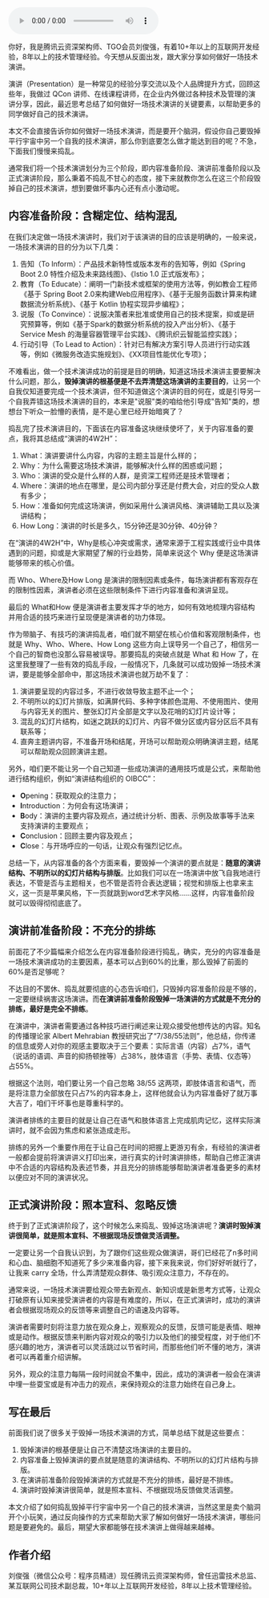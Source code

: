<audio title="第75讲 _ 刘俊强：一本正经教你如何毁掉一场技术演讲" src="https://static001.geekbang.org/resource/audio/3b/02/3ba749640c472e669fc44b621698b602.mp3" controls="controls"></audio> 
<p>你好，我是腾讯云资深架构师、TGO会员刘俊强，有着10+年以上的互联网开发经验，8年以上的技术管理经验。今天想从反面出发，跟大家分享如何做好一场技术演讲。</p><p>演讲（Presentation）是一种常见的经验分享交流以及个人品牌提升方式，回顾这些年，我做过 QCon 讲师、在线课程讲师，在企业内外做过各种技术及管理的演讲分享，因此，最近思考总结了如何做好一场技术演讲的关键要素，以帮助更多的同学做好自己的技术演讲。</p><p>本文不会直接告诉你如何做好一场技术演讲，而是要开个脑洞，假设你自己要毁掉平行宇宙中另一个自我的技术演讲，那么你到底要怎么做才能达到目的呢？不急，下面我们慢慢来捣乱。</p><p>通常我们将一个技术演讲划分为三个阶段，即内容准备阶段、演讲前准备阶段以及正式演讲阶段，那么秉着不捣乱不甘心的态度，接下来就教你怎么在这三个阶段毁掉自己的技术演讲，想到要做坏事内心还有点小激动呢。</p><h2>内容准备阶段：含糊定位、结构混乱</h2><p>在我们决定做一场技术演讲时，我们对于该演讲的目的应该是明确的，一般来说，一场技术演讲的目的分为以下几类：</p><ol>
<li>告知（To Inform）：产品技术新特性或版本发布的告知等，例如《Spring Boot 2.0 特性介绍及未来路线图》、《Istio 1.0 正式版发布》；</li>
<li>教育（To Educate）：阐明一门新技术或框架的使用方法等，例如教会工程师《基于 Spring Boot 2.0来构建Web应用程序》、《基于无服务函数计算来构建数据流分析系统》、《基于 Kotlin 协程实现异步编程》；</li>
<li>说服（To Convince）：说服决策者来批准或使用自己的技术提案，抑或是研究预算等，例如《基于Spark的数据分析系统的投入产出分析》、《基于 Service Mesh 的海量容器管理平台实践》、《腾讯织云智能监控实践》；</li>
<li>行动引导（To Lead to Action）：针对已有解决方案引导人员进行行动实践等，例如《微服务改造实施规划》、《XX项目性能优化专项》；</li>
</ol><!-- [[[read_end]]] --><p>不难看出，做一个技术演讲成功的前提是目的明确，知道这场技术演讲主要要解决什么问题，那么，<strong>毁掉演讲的根基便是不去弄清楚这场演讲的主要目的</strong>，让另一个自我仅知道要完成一个技术演讲，但不知道做这个演讲的目的何在，或是引导另一个自我弄错这场技术演讲的目的，本来是"说服"类的咱给他引导成"告知"类的，想想台下听众一脸懵的表情，是不是心里已经开始暗爽了？</p><p>捣乱完了技术演讲目的，下面该在内容准备这块继续使坏了，关于内容准备的要点，我将其总结成“演讲的4W2H”：</p><ol>
<li>What：演讲要讲什么内容，内容的主题主旨是什么样的；</li>
<li>Why：为什么需要这场技术演讲，能够解决什么样的困惑或问题；</li>
<li>Who：演讲的受众是什么样的人群，是资深工程师还是技术管理者；</li>
<li>Where：演讲的地点在哪里，是公司内部分享还是付费大会，对应的受众人数有多少；</li>
<li>How：准备如何完成这场演讲，例如采用什么演讲风格、演讲辅助工具以及演讲结构；</li>
<li>How Long：演讲的时长是多久，15分钟还是30分钟、40分钟？</li>
</ol><p>在“演讲的4W2H”中，Why是核心冲突或需求，通常来源于工程实践或行业中具体遇到的问题，抑或是大家期望了解的行业趋势，简单来说这个 Why 便是这场演讲能够带来的核心价值。</p><p>而 Who、Where及How Long 是演讲的限制因素或条件，每场演讲都有客观存在的限制性因素，演讲者必须在这些限制条件下进行内容准备和演讲呈现。</p><p>最后的 What和How 便是演讲者主要发挥才华的地方，如何有效地梳理内容结构并用合适的技巧来进行呈现便是演讲者的功力体现。</p><p>作为带脑子、有技巧的演讲捣乱者，咱们就不期望在核心价值和客观限制条件，也就是 Why、Who、Where、How Long 这些方向上误导另一个自己了，相信另一个自己的智商也没那么容易被误导。那要捣乱的突破点就是 What 和 How 了，在这里我整理了一些有效的捣乱手段，一般情况下，几条就可以成功毁掉一场技术演讲，要是能够全部命中，那这场技术演讲也就万劫不复了：</p><ol>
<li>演讲要呈现的内容过多，不进行收敛导致主题不止一个；</li>
<li>不明所以的幻灯片排版，如满屏代码、多种字体颜色混用、不使用图片、使用与内容无关的图片、整张幻灯片全部是文字以及花哨的幻灯片设计等；</li>
<li>混乱的幻灯片结构，如迷之跳跃的幻灯片、内容不做分区或内容分区后不具有联系等；</li>
<li>直奔主题讲内容，不准备开场和结尾，开场可以帮助观众明确演讲主题，结尾可以帮助观众回顾演讲主题。</li>
</ol><p>另外，咱们更不能让另一个自己知道一些成功演讲的通用技巧或是公式，来帮助他进行结构组织，例如“演讲结构组织的 OIBCC”：</p><ul>
<li><strong>O</strong>pening：获取观众的注意力；</li>
<li><strong>I</strong>ntroduction：为何会有这场演讲；</li>
<li><strong>B</strong>ody：演讲的主要内容及观点，通过统计分析、图表、示例及故事等手法来支持演讲的主要观点；</li>
<li><strong>C</strong>onclusion：回顾主要内容及观点；</li>
<li><strong>C</strong>lose：与开场呼应的一句话，让观众有强烈记忆点。</li>
</ul><p>总结一下，从内容准备的各个方面来看，要毁掉一个演讲的要点就是：<strong>随意的演讲结构、不明所以的幻灯片结构与排版</strong>。比如我们可以在一场演讲中放飞自我地进行表达，不管是否与主题相关，也不管是否符合表达逻辑；视觉和排版上也拿来主义，这一页是苹果风格，下一页就跳到word艺术字风格……这样，内容准备阶段就可以毁得彻彻底底了。</p><h2>演讲前准备阶段：不充分的排练</h2><p>前面花了不少篇幅来介绍怎么在内容准备阶段进行捣乱，确实，充分的内容准备是一场技术演讲成功的主要因素，基本可以占到60%的比重，那么毁掉了前面的60%是否足够呢？</p><p>不达目的不罢休、捣乱就要彻底的心态告诉咱们，只毁掉内容准备阶段是不够的，一定要继续祸害这场演讲。而<strong>在演讲前准备阶段毁掉一场演讲的方式就是不充分的排练，最好是完全不排练</strong>。</p><p>在演讲中，演讲者需要通过各种技巧进行阐述来让观众接受他想传达的内容。知名的传播理论家 Albert Mehrabian 教授研究出了“7/38/55法则”，他总结，你传递的信息或旁人对你的观感主要取决于三个要素：实际言语（内容）占7%，语气（说话的语调、声音的抑扬顿挫等）占38%，肢体语言（手势、表情、仪态等）占55%。</p><p>根据这个法则，咱们要让另一个自己忽略 38/55 这两项，即肢体语言和语气，而是将注意力全部放在只占7%的内容本身上，这样他就会认为内容准备好了就万事大吉了，咱们干坏事也是尊重科学的。</p><p>演讲者排练的主要目的就是让自己在语气和肢体语言上完成肌肉记忆，这样实际演讲时，就不会因为焦虑和紧张造成走形。</p><p>排练的另外一个重要作用在于让自己在时间的把握上更游刃有余，有经验的演讲者一般都会提前将演讲讲义打印出来，进行真实的计时演讲排练，帮助自己修正演讲中不合适的内容结构及表述节奏，并且充分的排练能够帮助演讲者准备更多的素材以便应对不同的演讲状况。</p><h2>正式演讲阶段：照本宣科、忽略反馈</h2><p>终于到了正式演讲阶段了，这个时候怎么来捣乱、毁掉这场演讲呢？<strong>演讲时毁掉演讲很简单，就是照本宣科、不根据现场反馈做灵活调整。</strong></p><p>一定要让另一个自我认识到，为了跟你们这些观众做演讲，哥们已经花了n多时间和心血、脑细胞不知道死了多少来准备内容，接下来我来说，你们好好听就行了，让我来 carry 全场，什么弄清楚观众群体、吸引观众注意力，不存在的。</p><p>通常来说，一场技术演讲要给观众带去新观点、新知识或是新思考方式等，让观众打破原有认知来接受演讲者的内容是有难度的，所以，在正式演讲时，成功的演讲者会根据现场观众的反馈等来调整自己的语速及内容等。</p><p>演讲者需要时刻将注意力放在观众身上，观察观众的反馈，反馈可能是表情、眼神或是动作。根据反馈来判断内容对观众的吸引力以及他们的接受程度，对于他们不感兴趣的地方，演讲者可以灵活跳过以节省时间，而那些他们听不懂的地方，演讲者可以再着重介绍讲解。</p><p>另外，观众的注意力每隔一段时间就会不集中，因此，成功的演讲者一般会在演讲中埋一些耍宝或是有冲击力的观点，来保持观众的注意力始终在自己身上。</p><h2>写在最后</h2><p>前面我们说了很多关于毁掉一场技术演讲的方式，简单总结下就是这些要点：</p><ol>
<li>毁掉演讲的根基便是让自己不清楚这场演讲的主要目的。</li>
<li>内容准备上毁掉演讲的要点就是随意的演讲结构、不明所以的幻灯片结构与排版。</li>
<li>在演讲前准备阶段毁掉演讲的方式就是不充分的排练，最好是不排练。</li>
<li>演讲时毁掉演讲很简单，就是照本宣科、不根据现场反馈做灵活调整。</li>
</ol><p>本文介绍了如何捣乱毁掉平行宇宙中另一个自己的技术演讲，当然这里是卖个脑洞开个小玩笑，通过反向操作的方式来帮助大家了解如何做好一场技术演讲，哪些问题是要避免的。最后，期望大家都能够在技术演讲上做得越来越棒。</p><h2>作者介绍</h2><p>刘俊强（微信公众号：程序员精进）现任腾讯云资深架构师，曾任迅雷技术总监、某互联网公司技术副总裁，10+年以上互联网开发经验，8年以上技术管理经验。</p><p></p>